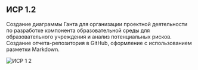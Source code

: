 ## ИСР 1.2

Создание диаграммы Ганта для организации проектной деятельности по разработке компонента образовательной среды для образовательного учреждения и анализ потенциальных рисков. Создание отчета-репозитория в GitHub, оформление с использованием разметки Markdown.

![ИСР 1 2](https://github.com/texasdog/it-projects-corp-11_sem/assets/43204345/0689cdc5-0f66-4d02-9167-7770277ce7bf)
